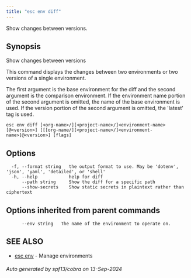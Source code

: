 ```yaml
---
title: "esc env diff"
---
```




Show changes between versions.

## Synopsis

Show changes between versions

This command displays the changes between two environments or two versions
of a single environment.

The first argument is the base environment for the diff and the second argument
is the comparison environment. If the environment name portion of the second
argument is omitted, the name of the base environment is used. If the version portion of
the second argument is omitted, the 'latest' tag is used.

```
esc env diff [<org-name>/][<project-name>/]<environment-name>[@<version>] [[[org-name/][<project-name>/]<environment-name>]@<version>] [flags]
```

## Options

```
  -f, --format string   the output format to use. May be 'dotenv', 'json', 'yaml', 'detailed', or 'shell'
  -h, --help            help for diff
      --path string     Show the diff for a specific path
      --show-secrets    Show static secrets in plaintext rather than ciphertext
```

## Options inherited from parent commands

```
      --env string   The name of the environment to operate on.
```

## SEE ALSO

* [esc env](/docs/esc-cli/commands/esc_env/)	 - Manage environments

###### Auto generated by spf13/cobra on 13-Sep-2024
